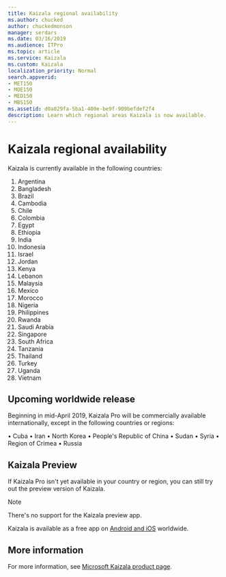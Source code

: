 ```yaml
---
title: Kaizala regional availability
ms.author: chucked
author: chuckedmonson
manager: serdars
ms.date: 03/16/2019
ms.audience: ITPro
ms.topic: article
ms.service: Kaizala
ms.custom: Kaizala
localization_priority: Normal
search.appverid:
- MET150
- MOE150
- MED150
- MBS150
ms.assetid: d0a029fa-5ba1-400e-be9f-909befdef2f4
description: Learn which regional areas Kaizala is now available.
---
```


# Kaizala regional availability

Kaizala is currently available in the following countries:

1. Argentina 
2. Bangladesh
3. Brazil
4. Cambodia
5. Chile
6. Colombia
7. Egypt 
8. Ethiopia
9. India
10. Indonesia
11. Israel
12. Jordan
13. Kenya
14. Lebanon
15. Malaysia
16. Mexico
17. Morocco
18. Nigeria
19. Philippines
20. Rwanda
21. Saudi Arabia
22. Singapore
23. South Africa 
24. Tanzania 
25. Thailand
26. Turkey
27. Uganda
28. Vietnam

## Upcoming worldwide release

Beginning in mid-April 2019, Kaizala Pro will be commercially available internationally, except in the following countries or regions:

• Cuba 
• Iran 
• North Korea 
• People's Republic of China 
• Sudan 
• Syria 
• Region of Crimea 
• Russia 

## Kaizala Preview
If Kaizala Pro isn't yet available in your country or region, you can still try out the preview version of Kaizala.
> [!NOTE]
> There's no support for the Kaizala preview app.

Kaizala is available as a free app on [Android and iOS](https://products.office.com/business/microsoft-kaizala) worldwide.

## More information

For more information, see [Microsoft Kaizala product page](https://products.office.com/business/microsoft-kaizala).
